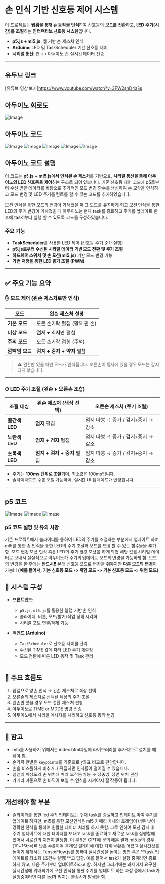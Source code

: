 # 손 인식 기반 신호등 제어 시스템

이 프로젝트는 **웹캠을 통해 손 동작을 인식**하여 신호등의 **모드를 전환**하고, **LED 주기(시간)를 조절**하는 **인터랙티브 신호등 시스템**입니다.

- **p5.js + ml5.js**: 웹 기반 손 제스처 인식
- **Arduino**: LED 및 TaskScheduler 기반 신호등 제어
- **시리얼 통신**: 웹 ↔ 아두이노 간 실시간 데이터 전송

---

## 유투브 링크
[유튜브 영상 보기]https://www.youtube.com/watch?v=3FW2snD4aSs

## 아두이노 회로도 
![Image](https://github.com/user-attachments/assets/ed9204aa-1d3a-4554-8ae0-ec2f1d5c6184)

## 아두이노 코드 

![Image](https://github.com/user-attachments/assets/7fb85746-08ad-4f86-8682-0fa2f7755dca)
![Image](https://github.com/user-attachments/assets/f1487f08-0f74-4556-8552-6d2f907e039c)
![Image](https://github.com/user-attachments/assets/a9d46236-db55-442a-9f6c-dcffa473270a)
![Image](https://github.com/user-attachments/assets/fe83af9a-0da8-4ac5-9cb3-7d21cb90de33)
![Image](https://github.com/user-attachments/assets/e7f3471a-78e0-4e65-b0f6-8e9f8928123c)

## 아두이노 코드 설명
이 코드는 **p5.js + ml5.js에서 인식된 손 제스처**를 기반으로, **시리얼 통신을 통해 아두이노의 LED 신호등을 제어**하는 구조로 되어 있습니다.
기존 신호등 제어 코드에 p5로부터 수신 받은 데이터를 바탕으로 추가적인 모드 변경 함수를 생성하여 손 모양을 인식하고 모드 변경 및 LED 주기를 컨트롤 할 수 있는 코드를 추가하였습니다.

모션 인식을 통한 모드의 변경이 가해졌을 때 그 모드를 유지하게 되고 모션 인식을 통한 LED의 주기 변경이 가해졌을 때 아두이노는 현재 task를 종료하고 주기를 업데이트 한 후에 task1부터 실행 할 수 있도록 코드를 구성하였습니다.

### 주요 기능
- **TaskScheduler**를 사용한 LED 제어 (신호등 주기 순차 실행)
- **p5.js로부터 수신된 시리얼 데이터 기반 모드 전환 및 주기 조절**
- **하드웨어 스위치 및 손 모션(ml5.js)** 기반 모드 변경 가능
- **가변 저항을 통한 LED 밝기 조절 (PWM)**
---

## ✅ 주요 기능 요약

### ✋ 모드 제어 (왼손 제스처로만 인식)
| 모드           | 왼손 제스처 설명                         |
|----------------|--------------------------------------------|
| **기본 모드**     | 모든 손가락 펼침 (활짝 핀 손)                |
| **비상 모드**     | **엄지 + 소지**만 펼침                     |
| **주의 모드**     | 모든 손가락 접힘 (주먹)                     |
| **깜빡임 모드**   | **검지 + 중지 + 약지** 펼침                |

> ⚠️ 왼손만 있을 때만 모드가 인식됩니다. 오른손이 동시에 있을 경우 모드는 감지되지 않습니다.

---

### ⏱ LED 주기 조절 (왼손 + 오른손 조합)
| 조절 대상   | 왼손 제스처 (색상 선택)                  | 오른손 제스처 (주기 조절)            |
|-------------|--------------------------------------------|---------------------------------------|
| **빨간색 LED**    | **엄지** 펼침               | 엄지 따봉 → 증가 / 검지+중지 → 감소 |
| **노란색 LED**    | **엄지 + 검지** 펼침                      | 엄지 따봉 → 증가 / 검지+중지 → 감소 |
| **초록색 LED**    | **엄지 + 검지 + 중지** 펼침               | 엄지 따봉 → 증가 / 검지+중지 → 감소 |

- 주기는 **100ms 단위로 조절**되며, 최소값은 100ms입니다.
- 슬라이더로도 수동 조절 가능하며, 실시간 UI 업데이트가 반영됩니다.

---

## p5 코드
![Image](https://github.com/user-attachments/assets/3855a274-d465-44ee-abe0-83ec270c8308)
![Image](https://github.com/user-attachments/assets/b2352525-06ca-4344-9183-a7a1bdd09efd)
![Image](https://github.com/user-attachments/assets/fb44f044-e068-4451-9f84-7a79d49f97aa)

### p5 코드 설명 및 유의 사항
기존 프로젝트에서 슬라이더를 통하여 LED의 주기를 조절하는 부분에서 업데이트 하여 ml5를 통한 손 인식을 통한 LED의 주기 조절과 모드를 변경 할 수 있는 함수들을 추가함.
모드 변경 모션 인식 혹은 LED의 주기 변경 모션을 하게 되면 해당 값을 시리얼 데이터로 보내서 실질적으로 아두이노가 주기의 업데이트 모드의 변경을 가능하게 함.
모드의 변경을 한 후에는 **반드시!!** 본래 신호등 모드로 변경을 줘야지만 **다른 모드의 변경**이 가능!!!
**(예를 들어서, 기본 신호등 모드 -> 위험 모드 -> 기본 신호등 모드 -> 위험 모드)**


## 🔧 시스템 구성

- **프론트엔드**:  
  - `p5.js`, `ml5.js`를 활용한 웹캠 기반 손 인식  
  - 슬라이더, 버튼, 모드/밝기/작업 상태 시각화  
  - 시리얼 포트 연결/해제 기능

- **백엔드 (Arduino)**:  
  - `TaskScheduler`로 신호등 사이클 관리  
  - 수신된 TIME 값에 따라 LED 주기 재설정  
  - 모드 전환에 따른 LED 동작 및 Task 관리

---

## 🧠 주요 흐름도

1. 웹캠으로 양손 인식 → 왼손 제스처로 색상 선택
2. 오른손의 제스처로 선택된 색상의 주기 조절
3. 왼손만 있을 경우 모드 전환 제스처 판별
4. 아두이노로 TIME or MODE 명령 전송
5. 아두이노에서 시리얼 메시지를 처리하고 신호등 동작 변경

---

## 📌 참고
- ml5를 사용하기 위해서는 index.html파일에 라이브러리를 추가적으로 설치를 해줘야 함.
- 손가락 판별은 `keypoints`를 기준으로 y좌표 비교로 판단합니다.
- 손을 비스듬하게 비추거나 뒤집히면 인식률이 떨어질 수 있습니다.
- 웹캠의 해상도와 손 위치에 따라 오작동 가능 → 정중앙, 정면 위치 권장
- 카메라 기준으로 손 바닥이 보일 수 인식을 시켜야지 잘 작동이 됩니다.
---

## 개선해야 할 부분
- 슬라이더를 통한 led 주기 업데이트는 현재 task를 종료하고 업데이트 하여 주기를 업데이트 하지만, ml5를 통한 모션인식은 ml5 카메라 자체의 프레임이 너무 낮아 명확한 인식을 통하여 원활한 데이터 처리를 하지 못함. 그로 인하여 모션 감지 후 주기 업데이트에 대한 데이터를 보내고 task를 종료하고 새로운 task를 실행함에 있어서 서로간의 지연이 발생함. 이 부분은 GPT에 문의 해본 결과 ml5.js의 경우(10~15fps)로 낮은 수준이며 프레임 딜레이에 대한 자체 보완은 어렵고 실시간성을 높이기 위해서는 TensorFlow.js를 통하여 실시간성을 높이는 방면 혹은 **task 업데이트를 최소화 (조건부 실행)**고 답함. 예를 들어서 task가 실행 중이라면 종료하지 않고, 다음 주기부터 업데이트하라고 함. 하지만 그러기에는 과제에서 요구한 실시간성에 위배되기에 모션 인식을 통한 주기를 업데이트 하는 과정 중에서 task가 실행중이라면 다른 led가 켜지는 불상사가 발생을 함. 


